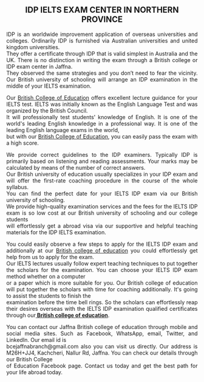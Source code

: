 <h2 style="text-align: center;"><strong>IDP IELTS EXAM CENTER IN NORTHERN PROVINCE</strong></h2>
<p style="text-align: justify;">IDP is an worldwide improvement application of overseas universities and colleges. Ordinarily IDP is furnished via Australian universities and united kingdom universities.<br /> They offer a certificate through IDP that is valid simplest in Australia and the UK. There is no distinction in writing the exam through a British college or IDP exam center in Jaffna. <br />They observed the same strategies and you don&rsquo;t need to fear the vicinity. Our British university of schooling will arrange an IDP examination in the middle of your IELTS examination.</p>
<p style="text-align: justify;">Our <a href="https://bce.lk/">British College of Education</a> offers excellent lecture guidance for your IELTS test. IELTS was initially known as the English Language Test and was organized by the British Council.<br /> It will professionally test students' knowledge of English. It is one of the world's leading English knowledge in a professional way. It is one of the leading English language exams in the world, <br />but with our <a href="https://bce.lk/">British College of Education</a>, you can easily pass the exam with a high score.</p>
<p style="text-align: justify;">We provide correct guidelines to the IDP examiners. Typically IDP is primarily based on listening and reading assessments. Your marks may be calculated by means of the number of correct answers.<br /> Our British university of education usually specializes in your IDP exam and will offer the first-rate coaching procedure in the course of the whole syllabus. <br />You can find the perfect date for your IELTS IDP exam via our British university of schooling. <br />We provide high-quality examination services and the fees for the IELTS IDP exam is so low cost at our British university of schooling and our college students <br />will effortlessly get a abroad visa via our supportive and helpful teaching materials for the IDP IELTS examination.</p>
<p style="text-align: justify;">You could easily observe a few steps to apply for the IELTS IDP exam and additionally at our <a href="https://bce.lk/">British college of education</a> you could effortlessly get help from us to apply for the exam. <br />Our IELTS lectures usually follow expert teaching techniques to put together the scholars for the examination. You can choose your IELTS IDP exam method whether on a computer <br />or a paper which is more suitable for you. Our British college of education will put together the scholars with time for coaching additionally. It's going to assist the students to finish the<br /> examination before the time bell rings. So the scholars can effortlessly reap their desires overseas with the IELTS IDP examination qualified certificates through our<a href="https://bce.lk/"><strong> British college of education</strong></a>.</p>
<p style="text-align: justify;">You can contact our Jaffna British college of education through mobile and social media sites. Such as Facebook, WhatsApp, email, Twitter, and LinkedIn. Our email id is<br />bcejaffnabranch@gmail.com also you can visit us directly. Our address is M26H+JJ4, Kachcheri, Nallur Rd, Jaffna. You can check our details through our British College <br />of Education Facebook page. Contact us today and get the best path for your life abroad today.</p>
<p style="text-align: justify;">&nbsp;</p>
<p style="text-align: justify;">&nbsp;</p>
